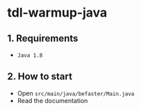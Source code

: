 # tdl-warmup-java


## 1. Requirements

- `Java 1.8`

## 2. How to start

- Open `src/main/java/befaster/Main.java`
- Read the documentation